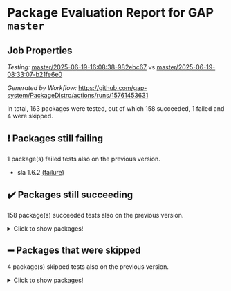 # Package Evaluation Report for GAP `master`

## Job Properties

*Testing:* [master/2025-06-19-16:08:38-982ebc67](https://github.com/gap-system/PackageDistro/blob/data/reports/master/2025-06-19-16:08:38-982ebc67) vs [master/2025-06-19-08:33:07-b21fe6e0](https://github.com/gap-system/PackageDistro/blob/data/reports/master/2025-06-19-08:33:07-b21fe6e0)

*Generated by Workflow:* https://github.com/gap-system/PackageDistro/actions/runs/15761453631

In total, 163 packages were tested, out of which 158 succeeded, 1 failed and 4 were skipped.

## :exclamation: Packages still failing

1 package(s) failed tests also on the previous version.
- sla 1.6.2 [(failure)](https://github.com/gap-system/PackageDistro/actions/runs/15761453631/job/44429673664)

## :heavy_check_mark: Packages still succeeding

158 package(s) succeeded tests also on the previous version.
<details><summary>Click to show packages!</summary>

- 4ti2interface 2024.11-01 [(success)](https://github.com/gap-system/PackageDistro/actions/runs/15761453631/job/44429673407)
- ace 5.7.0 [(success)](https://github.com/gap-system/PackageDistro/actions/runs/15761453631/job/44429673415)
- aclib 1.3.2 [(success)](https://github.com/gap-system/PackageDistro/actions/runs/15761453631/job/44429673417)
- agt 0.3.1 [(success)](https://github.com/gap-system/PackageDistro/actions/runs/15761453631/job/44429673433)
- alco 1.1.1 [(success)](https://github.com/gap-system/PackageDistro/actions/runs/15761453631/job/44429673401)
- alnuth 3.2.1 [(success)](https://github.com/gap-system/PackageDistro/actions/runs/15761453631/job/44429673464)
- anupq 3.3.1 [(success)](https://github.com/gap-system/PackageDistro/actions/runs/15761453631/job/44429673414)
- atlasrep 2.1.9 [(success)](https://github.com/gap-system/PackageDistro/actions/runs/15761453631/job/44429673455)
- autodoc 2025.05.09 [(success)](https://github.com/gap-system/PackageDistro/actions/runs/15761453631/job/44429673449)
- automata 1.16 [(success)](https://github.com/gap-system/PackageDistro/actions/runs/15761453631/job/44429673437)
- automgrp 1.3.3 [(success)](https://github.com/gap-system/PackageDistro/actions/runs/15761453631/job/44429673431)
- autpgrp 1.11.1 [(success)](https://github.com/gap-system/PackageDistro/actions/runs/15761453631/job/44429673450)
- cap 2025.06-06 [(success)](https://github.com/gap-system/PackageDistro/actions/runs/15761453631/job/44429673442)
- caratinterface 2.3.7 [(success)](https://github.com/gap-system/PackageDistro/actions/runs/15761453631/job/44429673467)
- cddinterface 2024.09.02 [(success)](https://github.com/gap-system/PackageDistro/actions/runs/15761453631/job/44429673447)
- circle 1.6.6 [(success)](https://github.com/gap-system/PackageDistro/actions/runs/15761453631/job/44429673488)
- classicpres 1.22 [(success)](https://github.com/gap-system/PackageDistro/actions/runs/15761453631/job/44429673448)
- cohomolo 1.6.11 [(success)](https://github.com/gap-system/PackageDistro/actions/runs/15761453631/job/44429673432)
- congruence 1.2.7 [(success)](https://github.com/gap-system/PackageDistro/actions/runs/15761453631/job/44429673451)
- corefreesub 0.6 [(success)](https://github.com/gap-system/PackageDistro/actions/runs/15761453631/job/44429673454)
- corelg 1.57 [(success)](https://github.com/gap-system/PackageDistro/actions/runs/15761453631/job/44429673446)
- crime 1.6 [(success)](https://github.com/gap-system/PackageDistro/actions/runs/15761453631/job/44429673441)
- crisp 1.4.6 [(success)](https://github.com/gap-system/PackageDistro/actions/runs/15761453631/job/44429673473)
- crypting 0.10.5 [(success)](https://github.com/gap-system/PackageDistro/actions/runs/15761453631/job/44429673466)
- cryst 4.1.27 [(success)](https://github.com/gap-system/PackageDistro/actions/runs/15761453631/job/44429673445)
- crystcat 1.1.10 [(success)](https://github.com/gap-system/PackageDistro/actions/runs/15761453631/job/44429673458)
- ctbllib 1.3.11 [(success)](https://github.com/gap-system/PackageDistro/actions/runs/15761453631/job/44429673474)
- cubefree 1.20 [(success)](https://github.com/gap-system/PackageDistro/actions/runs/15761453631/job/44429673483)
- curlinterface 2.4.1 [(success)](https://github.com/gap-system/PackageDistro/actions/runs/15761453631/job/44429673462)
- cvec 2.8.3 [(success)](https://github.com/gap-system/PackageDistro/actions/runs/15761453631/job/44429673465)
- datastructures 0.3.1 [(success)](https://github.com/gap-system/PackageDistro/actions/runs/15761453631/job/44429673460)
- deepthought 1.0.8 [(success)](https://github.com/gap-system/PackageDistro/actions/runs/15761453631/job/44429673457)
- design 1.8.2 [(success)](https://github.com/gap-system/PackageDistro/actions/runs/15761453631/job/44429673471)
- difsets 2.3.1 [(success)](https://github.com/gap-system/PackageDistro/actions/runs/15761453631/job/44429673470)
- digraphs 1.10.0 [(success)](https://github.com/gap-system/PackageDistro/actions/runs/15761453631/job/44429673523)
- edim 1.3.8 [(success)](https://github.com/gap-system/PackageDistro/actions/runs/15761453631/job/44429673489)
- example 4.4.0 [(success)](https://github.com/gap-system/PackageDistro/actions/runs/15761453631/job/44429673469)
- examplesforhomalg 2023.10-01 [(success)](https://github.com/gap-system/PackageDistro/actions/runs/15761453631/job/44429673476)
- factint 1.6.3 [(success)](https://github.com/gap-system/PackageDistro/actions/runs/15761453631/job/44429673499)
- ferret 1.0.14 [(success)](https://github.com/gap-system/PackageDistro/actions/runs/15761453631/job/44429673510)
- fga 1.5.0 [(success)](https://github.com/gap-system/PackageDistro/actions/runs/15761453631/job/44429673478)
- fining 1.5.6 [(success)](https://github.com/gap-system/PackageDistro/actions/runs/15761453631/job/44429673516)
- float 1.0.7 [(success)](https://github.com/gap-system/PackageDistro/actions/runs/15761453631/job/44429673485)
- format 1.4.4 [(success)](https://github.com/gap-system/PackageDistro/actions/runs/15761453631/job/44429673511)
- forms 1.2.13 [(success)](https://github.com/gap-system/PackageDistro/actions/runs/15761453631/job/44429673507)
- fplsa 1.2.6 [(success)](https://github.com/gap-system/PackageDistro/actions/runs/15761453631/job/44429673480)
- fr 2.4.13 [(success)](https://github.com/gap-system/PackageDistro/actions/runs/15761453631/job/44429673503)
- francy 2.0.3 [(success)](https://github.com/gap-system/PackageDistro/actions/runs/15761453631/job/44429673501)
- fwtree 1.3 [(success)](https://github.com/gap-system/PackageDistro/actions/runs/15761453631/job/44429673514)
- gapdoc 1.6.7 [(success)](https://github.com/gap-system/PackageDistro/actions/runs/15761453631/job/44429673526)
- gauss 2024.11-01 [(success)](https://github.com/gap-system/PackageDistro/actions/runs/15761453631/job/44429673506)
- gaussforhomalg 2024.08-01 [(success)](https://github.com/gap-system/PackageDistro/actions/runs/15761453631/job/44429673529)
- gbnp 1.1.0 [(success)](https://github.com/gap-system/PackageDistro/actions/runs/15761453631/job/44429673522)
- generalizedmorphismsforcap 2025.02-01 [(success)](https://github.com/gap-system/PackageDistro/actions/runs/15761453631/job/44429673518)
- genss 1.6.9 [(success)](https://github.com/gap-system/PackageDistro/actions/runs/15761453631/job/44429673520)
- gradedmodules 2024.12-01 [(success)](https://github.com/gap-system/PackageDistro/actions/runs/15761453631/job/44429673559)
- gradedringforhomalg 2024.07-01 [(success)](https://github.com/gap-system/PackageDistro/actions/runs/15761453631/job/44429673534)
- grape 4.9.2 [(success)](https://github.com/gap-system/PackageDistro/actions/runs/15761453631/job/44429673543)
- groupoids 1.76 [(success)](https://github.com/gap-system/PackageDistro/actions/runs/15761453631/job/44429673550)
- grpconst 2.6.5 [(success)](https://github.com/gap-system/PackageDistro/actions/runs/15761453631/job/44429673554)
- guarana 0.96.3 [(success)](https://github.com/gap-system/PackageDistro/actions/runs/15761453631/job/44429673558)
- guava 3.20 [(success)](https://github.com/gap-system/PackageDistro/actions/runs/15761453631/job/44429673533)
- hap 1.66 [(success)](https://github.com/gap-system/PackageDistro/actions/runs/15761453631/job/44429673536)
- hapcryst 0.1.15 [(success)](https://github.com/gap-system/PackageDistro/actions/runs/15761453631/job/44429673531)
- hecke 1.5.4 [(success)](https://github.com/gap-system/PackageDistro/actions/runs/15761453631/job/44429673594)
- help 4.0 [(success)](https://github.com/gap-system/PackageDistro/actions/runs/15761453631/job/44429673584)
- homalg 2024.01-01 [(success)](https://github.com/gap-system/PackageDistro/actions/runs/15761453631/job/44429673544)
- homalgtocas 2023.11-01 [(success)](https://github.com/gap-system/PackageDistro/actions/runs/15761453631/job/44429673556)
- ibnp 0.15 [(success)](https://github.com/gap-system/PackageDistro/actions/runs/15761453631/job/44429673575)
- idrel 2.48 [(success)](https://github.com/gap-system/PackageDistro/actions/runs/15761453631/job/44429673560)
- images 1.3.3 [(success)](https://github.com/gap-system/PackageDistro/actions/runs/15761453631/job/44429673532)
- intpic 0.4.0 [(success)](https://github.com/gap-system/PackageDistro/actions/runs/15761453631/job/44429673562)
- io 4.9.1 [(success)](https://github.com/gap-system/PackageDistro/actions/runs/15761453631/job/44429673564)
- io_forhomalg 2023.02-04 [(success)](https://github.com/gap-system/PackageDistro/actions/runs/15761453631/job/44429673600)
- irredsol 1.4.4 [(success)](https://github.com/gap-system/PackageDistro/actions/runs/15761453631/job/44429673563)
- json 2.2.2 [(success)](https://github.com/gap-system/PackageDistro/actions/runs/15761453631/job/44429673586)
- jupyterkernel 1.5.1 [(success)](https://github.com/gap-system/PackageDistro/actions/runs/15761453631/job/44429673577)
- jupyterviz 1.5.6 [(success)](https://github.com/gap-system/PackageDistro/actions/runs/15761453631/job/44429673692)
- kan 1.37 [(success)](https://github.com/gap-system/PackageDistro/actions/runs/15761453631/job/44429673570)
- kbmag 1.5.11 [(success)](https://github.com/gap-system/PackageDistro/actions/runs/15761453631/job/44429673588)
- laguna 3.9.7 [(success)](https://github.com/gap-system/PackageDistro/actions/runs/15761453631/job/44429673590)
- liealgdb 2.2.1 [(success)](https://github.com/gap-system/PackageDistro/actions/runs/15761453631/job/44429673597)
- liepring 2.9.1 [(success)](https://github.com/gap-system/PackageDistro/actions/runs/15761453631/job/44429673567)
- liering 2.4.2 [(success)](https://github.com/gap-system/PackageDistro/actions/runs/15761453631/job/44429673593)
- linearalgebraforcap 2025.06-02 [(success)](https://github.com/gap-system/PackageDistro/actions/runs/15761453631/job/44429673578)
- lins 0.9 [(success)](https://github.com/gap-system/PackageDistro/actions/runs/15761453631/job/44429673565)
- localizeringforhomalg 2023.10-01 [(success)](https://github.com/gap-system/PackageDistro/actions/runs/15761453631/job/44429673569)
- loops 3.4.4 [(success)](https://github.com/gap-system/PackageDistro/actions/runs/15761453631/job/44429673631)
- lpres 1.1.1 [(success)](https://github.com/gap-system/PackageDistro/actions/runs/15761453631/job/44429673571)
- majoranaalgebras 1.5.2 [(success)](https://github.com/gap-system/PackageDistro/actions/runs/15761453631/job/44429673602)
- mapclass 1.4.6 [(success)](https://github.com/gap-system/PackageDistro/actions/runs/15761453631/job/44429673604)
- matgrp 0.71 [(success)](https://github.com/gap-system/PackageDistro/actions/runs/15761453631/job/44429673611)
- matricesforhomalg 2024.11-02 [(success)](https://github.com/gap-system/PackageDistro/actions/runs/15761453631/job/44429673609)
- modisom 3.0.0 [(success)](https://github.com/gap-system/PackageDistro/actions/runs/15761453631/job/44429673592)
- modulepresentationsforcap 2024.09-02 [(success)](https://github.com/gap-system/PackageDistro/actions/runs/15761453631/job/44429673599)
- modules 2024.12-01 [(success)](https://github.com/gap-system/PackageDistro/actions/runs/15761453631/job/44429673598)
- monoidalcategories 2025.03-02 [(success)](https://github.com/gap-system/PackageDistro/actions/runs/15761453631/job/44429673607)
- nconvex 2024.12-01 [(success)](https://github.com/gap-system/PackageDistro/actions/runs/15761453631/job/44429673608)
- nilmat 1.4.2 [(success)](https://github.com/gap-system/PackageDistro/actions/runs/15761453631/job/44429673629)
- nock 1.5 [(success)](https://github.com/gap-system/PackageDistro/actions/runs/15761453631/job/44429673639)
- normalizinterface 1.4.0 [(success)](https://github.com/gap-system/PackageDistro/actions/runs/15761453631/job/44429673634)
- nq 2.5.11 [(success)](https://github.com/gap-system/PackageDistro/actions/runs/15761453631/job/44429673596)
- numericalsgps 1.4.0 [(success)](https://github.com/gap-system/PackageDistro/actions/runs/15761453631/job/44429673610)
- openmath 11.5.3 [(success)](https://github.com/gap-system/PackageDistro/actions/runs/15761453631/job/44429673616)
- orb 5.0.0 [(success)](https://github.com/gap-system/PackageDistro/actions/runs/15761453631/job/44429673606)
- packagemanager 1.6.3 [(success)](https://github.com/gap-system/PackageDistro/actions/runs/15761453631/job/44429673627)
- patternclass 2.4.5 [(success)](https://github.com/gap-system/PackageDistro/actions/runs/15761453631/job/44429673638)
- permut 2.0.5 [(success)](https://github.com/gap-system/PackageDistro/actions/runs/15761453631/job/44429673633)
- polenta 1.3.11 [(success)](https://github.com/gap-system/PackageDistro/actions/runs/15761453631/job/44429673622)
- polymaking 0.8.7 [(success)](https://github.com/gap-system/PackageDistro/actions/runs/15761453631/job/44429673620)
- primgrp 3.4.4 [(success)](https://github.com/gap-system/PackageDistro/actions/runs/15761453631/job/44429673619)
- profiling 2.6.1 [(success)](https://github.com/gap-system/PackageDistro/actions/runs/15761453631/job/44429673646)
- qdistrnd 0.9.5 [(success)](https://github.com/gap-system/PackageDistro/actions/runs/15761453631/job/44429673727)
- qpa 1.35 [(success)](https://github.com/gap-system/PackageDistro/actions/runs/15761453631/job/44429673640)
- quagroup 1.8.4 [(success)](https://github.com/gap-system/PackageDistro/actions/runs/15761453631/job/44429673657)
- radiroot 2.9 [(success)](https://github.com/gap-system/PackageDistro/actions/runs/15761453631/job/44429673715)
- rcwa 4.7.1 [(success)](https://github.com/gap-system/PackageDistro/actions/runs/15761453631/job/44429673626)
- rds 1.8 [(success)](https://github.com/gap-system/PackageDistro/actions/runs/15761453631/job/44429673625)
- recog 1.4.4 [(success)](https://github.com/gap-system/PackageDistro/actions/runs/15761453631/job/44429673655)
- repndecomp 1.3.0 [(success)](https://github.com/gap-system/PackageDistro/actions/runs/15761453631/job/44429673654)
- repsn 3.1.2 [(success)](https://github.com/gap-system/PackageDistro/actions/runs/15761453631/job/44429673645)
- resclasses 4.7.3 [(success)](https://github.com/gap-system/PackageDistro/actions/runs/15761453631/job/44429673650)
- ringsforhomalg 2024.11-02 [(success)](https://github.com/gap-system/PackageDistro/actions/runs/15761453631/job/44429673659)
- sco 2023.08-01 [(success)](https://github.com/gap-system/PackageDistro/actions/runs/15761453631/job/44429673653)
- scscp 2.4.3 [(success)](https://github.com/gap-system/PackageDistro/actions/runs/15761453631/job/44429673641)
- semigroups 5.5.1 [(success)](https://github.com/gap-system/PackageDistro/actions/runs/15761453631/job/44429673679)
- sglppow 2.4 [(success)](https://github.com/gap-system/PackageDistro/actions/runs/15761453631/job/44429673681)
- sgpviz 0.999.6 [(success)](https://github.com/gap-system/PackageDistro/actions/runs/15761453631/job/44429673670)
- simpcomp 2.1.14 [(success)](https://github.com/gap-system/PackageDistro/actions/runs/15761453631/job/44429673716)
- singular 2024.06.03 [(success)](https://github.com/gap-system/PackageDistro/actions/runs/15761453631/job/44429673669)
- sl2reps 1.1 [(success)](https://github.com/gap-system/PackageDistro/actions/runs/15761453631/job/44429673685)
- smallantimagmas 0.4.1 [(success)](https://github.com/gap-system/PackageDistro/actions/runs/15761453631/job/44429673671)
- smallgrp 1.5.4 [(success)](https://github.com/gap-system/PackageDistro/actions/runs/15761453631/job/44429673760)
- smallsemi 0.7.2 [(success)](https://github.com/gap-system/PackageDistro/actions/runs/15761453631/job/44429673695)
- sonata 2.9.6 [(success)](https://github.com/gap-system/PackageDistro/actions/runs/15761453631/job/44429673662)
- sophus 1.27 [(success)](https://github.com/gap-system/PackageDistro/actions/runs/15761453631/job/44429673656)
- sotgrps 1.3 [(success)](https://github.com/gap-system/PackageDistro/actions/runs/15761453631/job/44429673714)
- spinsym 1.5.2 [(success)](https://github.com/gap-system/PackageDistro/actions/runs/15761453631/job/44429673717)
- standardff 1.0 [(success)](https://github.com/gap-system/PackageDistro/actions/runs/15761453631/job/44429673673)
- symbcompcc 1.3.2 [(success)](https://github.com/gap-system/PackageDistro/actions/runs/15761453631/job/44429673678)
- thelma 1.3 [(success)](https://github.com/gap-system/PackageDistro/actions/runs/15761453631/job/44429673693)
- tomlib 1.2.11 [(success)](https://github.com/gap-system/PackageDistro/actions/runs/15761453631/job/44429673665)
- toolsforhomalg 2025.05-01 [(success)](https://github.com/gap-system/PackageDistro/actions/runs/15761453631/job/44429673682)
- toric 1.9.6 [(success)](https://github.com/gap-system/PackageDistro/actions/runs/15761453631/job/44429673680)
- transgrp 3.6.5 [(success)](https://github.com/gap-system/PackageDistro/actions/runs/15761453631/job/44429673663)
- typeset 1.2.2 [(success)](https://github.com/gap-system/PackageDistro/actions/runs/15761453631/job/44429673706)
- ugaly 4.1.3 [(success)](https://github.com/gap-system/PackageDistro/actions/runs/15761453631/job/44429673674)
- unipot 1.6 [(success)](https://github.com/gap-system/PackageDistro/actions/runs/15761453631/job/44429673709)
- unitlib 5.0.0 [(success)](https://github.com/gap-system/PackageDistro/actions/runs/15761453631/job/44429673660)
- utils 0.89 [(success)](https://github.com/gap-system/PackageDistro/actions/runs/15761453631/job/44429673672)
- uuid 0.7 [(success)](https://github.com/gap-system/PackageDistro/actions/runs/15761453631/job/44429673683)
- walrus 0.9991 [(success)](https://github.com/gap-system/PackageDistro/actions/runs/15761453631/job/44429673694)
- wedderga 4.11.0 [(success)](https://github.com/gap-system/PackageDistro/actions/runs/15761453631/job/44429673698)
- wpe 0.8 [(success)](https://github.com/gap-system/PackageDistro/actions/runs/15761453631/job/44429673703)
- xmod 2.93 [(success)](https://github.com/gap-system/PackageDistro/actions/runs/15761453631/job/44429673702)
- xmodalg 1.32 [(success)](https://github.com/gap-system/PackageDistro/actions/runs/15761453631/job/44429673707)
- yangbaxter 0.10.6 [(success)](https://github.com/gap-system/PackageDistro/actions/runs/15761453631/job/44429673701)
- zeromqinterface 0.16 [(success)](https://github.com/gap-system/PackageDistro/actions/runs/15761453631/job/44429673684)
</details>

## :heavy_minus_sign: Packages that were skipped

4 package(s) skipped tests also on the previous version.
<details><summary>Click to show packages!</summary>

- browse 1.8.21 [(skipped)](https://github.com/gap-system/PackageDistro/actions/runs/15761453631/job/44428896830)
- itc 1.5.1 [(skipped)](https://github.com/gap-system/PackageDistro/actions/runs/15761453631/job/44428896830)
- polycyclic 2.16 [(skipped)](https://github.com/gap-system/PackageDistro/actions/runs/15761453631/job/44428896830)
- xgap 4.32 [(skipped)](https://github.com/gap-system/PackageDistro/actions/runs/15761453631/job/44428896830)
</details>

